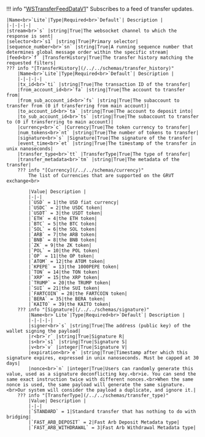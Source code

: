 !!! info "[WSTransferFeedDataV1](/../../schemas/ws_transfer_feed_data_v1)"
    Subscribes to a feed of transfer updates.<br>

    |Name<br>`Lite`|Type|Required<br>`Default`| Description |
    |-|-|-|-|
    |stream<br>`s` |string|True|The websocket channel to which the response is sent|
    |selector<br>`s1` |string|True|Primary selector|
    |sequence_number<br>`sn` |string|True|A running sequence number that determines global message order within the specific stream|
    |feed<br>`f` |TransferHistory|True|The transfer history matching the requested filters|
    ??? info "[TransferHistory](/../../schemas/transfer_history)"
        |Name<br>`Lite`|Type|Required<br>`Default`| Description |
        |-|-|-|-|
        |tx_id<br>`ti` |string|True|The transaction ID of the transfer|
        |from_account_id<br>`fa` |string|True|The account to transfer from|
        |from_sub_account_id<br>`fs` |string|True|The subaccount to transfer from (0 if transferring from main account)|
        |to_account_id<br>`ta` |string|True|The account to deposit into|
        |to_sub_account_id<br>`ts` |string|True|The subaccount to transfer to (0 if transferring to main account)|
        |currency<br>`c` |Currency|True|The token currency to transfer|
        |num_tokens<br>`nt` |string|True|The number of tokens to transfer|
        |signature<br>`s` |Signature|True|The signature of the transfer|
        |event_time<br>`et` |string|True|The timestamp of the transfer in unix nanoseconds|
        |transfer_type<br>`tt` |TransferType|True|The type of transfer|
        |transfer_metadata<br>`tm` |string|True|The metadata of the transfer|
        ??? info "[Currency](/../../schemas/currency)"
            The list of Currencies that are supported on the GRVT exchange<br>

            |Value| Description |
            |-|-|
            |`USD` = 1|the USD fiat currency|
            |`USDC` = 2|the USDC token|
            |`USDT` = 3|the USDT token|
            |`ETH` = 4|the ETH token|
            |`BTC` = 5|the BTC token|
            |`SOL` = 6|the SOL token|
            |`ARB` = 7|the ARB token|
            |`BNB` = 8|the BNB token|
            |`ZK` = 9|the ZK token|
            |`POL` = 10|the POL token|
            |`OP` = 11|the OP token|
            |`ATOM` = 12|the ATOM token|
            |`KPEPE` = 13|the 1000PEPE token|
            |`TON` = 14|the TON token|
            |`XRP` = 15|the XRP token|
            |`TRUMP` = 20|the TRUMP token|
            |`SUI` = 21|the SUI token|
            |`FARTCOIN` = 28|the FARTCOIN token|
            |`BERA` = 35|the BERA token|
            |`KAITO` = 39|the KAITO token|
        ??? info "[Signature](/../../schemas/signature)"
            |Name<br>`Lite`|Type|Required<br>`Default`| Description |
            |-|-|-|-|
            |signer<br>`s` |string|True|The address (public key) of the wallet signing the payload|
            |r<br>`r` |string|True|Signature R|
            |s<br>`s1` |string|True|Signature S|
            |v<br>`v` |integer|True|Signature V|
            |expiration<br>`e` |string|True|Timestamp after which this signature expires, expressed in unix nanoseconds. Must be capped at 30 days|
            |nonce<br>`n` |integer|True|Users can randomly generate this value, used as a signature deconflicting key.<br>ie. You can send the same exact instruction twice with different nonces.<br>When the same nonce is used, the same payload will generate the same signature.<br>Our system will consider the payload a duplicate, and ignore it.|
        ??? info "[TransferType](/../../schemas/transfer_type)"
            |Value| Description |
            |-|-|
            |`STANDARD` = 1|Standard transfer that has nothing to do with bridging|
            |`FAST_ARB_DEPOSIT` = 2|Fast Arb Deposit Metadata type|
            |`FAST_ARB_WITHDRAWAL` = 3|Fast Arb Withdrawal Metadata type|
